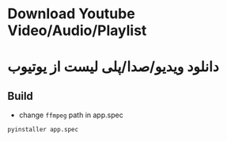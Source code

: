# Download Youtube Video/Audio/Playlist
# دانلود ویدیو/صدا/پلی‌ لیست از یوتیوب


## Build
- change `ffmpeg` path in app.spec

```bash
pyinstaller app.spec
```
